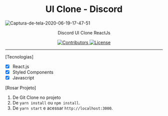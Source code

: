 <h1 align="center">
UI Clone - Discord
</h1>

<img src="https://i.ibb.co/MRK2fZg/Captura-de-tela-2020-06-19-17-47-51.png" alt="Captura-de-tela-2020-06-19-17-47-51" border="0">

<p align="center">Discord UI Clone ReactJs</p>

<p align="center">
  <a href="https://github.com/tiagoalmeida93/Discord-Interface/graphs/contributors">
    <img src="https://img.shields.io/github/contributors/tiagoalmeida93/Discord-Interface?color=%237159c1&logoColor=%237159c1&style=flat" alt="Contributors">
  </a>
  <a href="https://opensource.org/licenses/MIT">
    <img src="https://img.shields.io/github/license/tiagoalmeida93/Discord-Interface?color=%237159c1&logo=mit" alt="License">
  </a>
</p>

<hr>

[Tecnologias]

- [x] React.js
- [x] Styled Components
- [x] Javascript

[Rosar Projeto]

1. De Git Clone no projeto
2. De `yarn install` ou `npm install`.<br />
3. De `yarn start` e acessar `http://localhost:3000`.<br />
